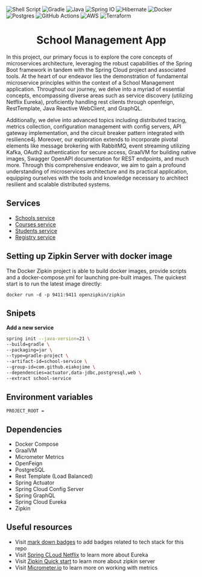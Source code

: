 ![Shell Script](https://img.shields.io/badge/shell_script-%23121011.svg?logo=gnu-bash&logoColor=white)
![Gradle](https://img.shields.io/badge/Gradle-02303A?logo=Gradle&logoColor=white)
![Java](https://img.shields.io/badge/Java-ED8B00?logo=openjdk&logoColor=white)
![Spring IO](https://img.shields.io/badge/Spring-6DB33F?logo=spring&logoColor=white)
![Hibernate](https://img.shields.io/badge/Hibernate-59666C?&logo=Hibernate&logoColor=white)
![Docker](https://img.shields.io/badge/docker-%230db7ed.svg?&logo=docker&logoColor=white)
![Postgres](https://img.shields.io/badge/PostgreSQL-316192?logo=postgresql&logoColor=white)
![GitHub Actions](https://img.shields.io/badge/github%20actions-%232671E5.svg?logo=githubactions&logoColor=white)
![AWS](https://img.shields.io/badge/AWS-%23FF9900.svg?e&logo=amazon-aws&logoColor=white)
![Terraform](https://img.shields.io/badge/terraform-%235835CC.svg?logo=terraform&logoColor=white)

<h1 align="center">School Management App</h1>
<p>In this project, our primary focus is to explore the core concepts of microservices architecture, leveraging the robust capabilities of the Spring Boot framework in tandem with the Spring Cloud project and associated tools. At the heart of our endeavor lies the demonstration of fundamental microservice principles within the context of a School Management application. Throughout our journey, we delve into a myriad of essential concepts, encompassing diverse areas such as service discovery (utilizing Netflix Eureka), proficiently handling rest clients through openfeign, RestTemplate, Java Reactive WebClient, and GraphQL.</p> 

<p>Additionally, we delve into advanced topics including distributed tracing, metrics collection, configuration management with config servers, API gateway implementation, and the circuit breaker pattern integrated with resilience4j. Moreover, our exploration extends to incorporate pivotal elements like message brokering with RabbitMQ, event streaming utilizing Kafka, OAuth2 authentication for secure access, GraalVM for building native images, Swagger OpenAPI documentation for REST endpoints, and much more. Through this comprehensive endeavor, we aim to gain a profound understanding of microservices architecture and its practical application, equipping ourselves with the tools and knowledge necessary to architect resilient and scalable distributed systems.</p>

## Services

- [Schools service](https://github.com/eiakoji-me/smsws/tree/develop/school-service)
- [Courses service](https://github.com/eiakoji-me/smsws/tree/develop/course-service)
- [Students service](https://github.com/eiakoji-me/smsws/tree/develop/student-service)
- [Registry service](https://github.com/eiakoji-me/smsws/tree/develop/registry-service)

## Setting up Zipkin Server with docker image

The Docker Zipkin project is able to build docker images, provide scripts and a docker-compose.yml for launching pre-built images. The quickest start is to run the latest image directly:

    docker run -d -p 9411:9411 openzipkin/zipkin


## Snipets

**Add a new service**

```bash
spring init --java-version=21 \
--build=gradle \
--packaging=jar \
--type=gradle-project \
--artifact-id=school-service \
--group-id=com.github.eiakojime \
--dependencies=actuator,data-jdbc,postgresql,web \
--extract school-service
```

## Environment variables

```
PROJECT_ROOT = 
```

## Dependencies

- Docker Compose
- GraalVM
- Micrometer Metrics
- OpenFeign
- PostgreSQL
- Rest Template (Load Balanced)
- Spring Actuator
- Spring Cloud Config Server
- Spring GraphQL
- Spring Cloud Eureka
- Zipkin

## Useful resources

- Visit [mark down badges](https://ileriayo.github.io/markdown-badges/) to add badges related to tech stack for this repo
- Visit [Spring CLoud Netflix](https://cloud.spring.io/spring-cloud-netflix/reference/html/) to learn more about Eureka
- Visit [Zipkin Quick start](https://zipkin.io/pages/quickstart) to learn more about zipkin server
- Visit [Micrometer.io](https://micrometer.io/) to learn more on working with metrics
